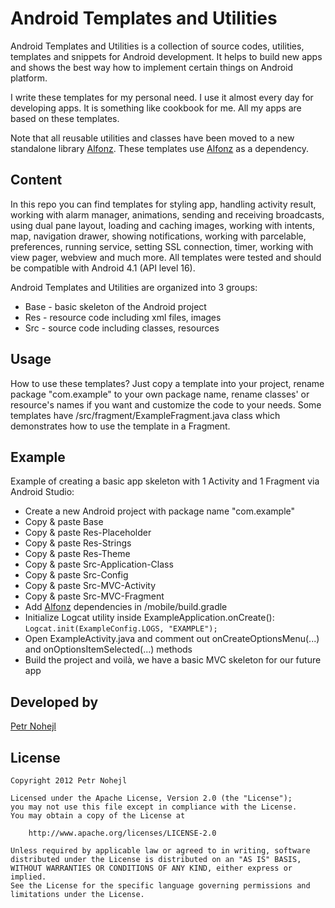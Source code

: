 Android Templates and Utilities
===============================

Android Templates and Utilities is a collection of source codes, utilities, templates and snippets for Android development. It helps to build new apps and shows the best way how to implement certain things on Android platform.

I write these templates for my personal need. I use it almost every day for developing apps. It is something like cookbook for me. All my apps are based on these templates.

Note that all reusable utilities and classes have been moved to a new standalone library [Alfonz](https://github.com/petrnohejl/Alfonz). These templates use [Alfonz](https://github.com/petrnohejl/Alfonz) as a dependency.


Content
-------

In this repo you can find templates for styling app, handling activity result, working with alarm manager, animations, sending and receiving broadcasts, using dual pane layout, loading and caching images, working with intents, map, navigation drawer, showing notifications, working with parcelable, preferences, running service, setting SSL connection, timer, working with view pager, webview and much more. All templates were tested and should be compatible with Android 4.1 (API level 16).

Android Templates and Utilities are organized into 3 groups:

* Base - basic skeleton of the Android project
* Res - resource code including xml files, images
* Src - source code including classes, resources


Usage
-----

How to use these templates? Just copy a template into your project, rename package "com.example" to your own package name, rename classes' or resource's names if you want and customize the code to your needs. Some templates have /src/fragment/ExampleFragment.java class which demonstrates how to use the template in a Fragment.


Example
-------

Example of creating a basic app skeleton with 1 Activity and 1 Fragment via Android Studio:

* Create a new Android project with package name "com.example"
* Copy & paste Base
* Copy & paste Res-Placeholder
* Copy & paste Res-Strings
* Copy & paste Res-Theme
* Copy & paste Src-Application-Class
* Copy & paste Src-Config
* Copy & paste Src-MVC-Activity
* Copy & paste Src-MVC-Fragment
* Add [Alfonz](https://github.com/petrnohejl/Alfonz) dependencies in /mobile/build.gradle
* Initialize Logcat utility inside ExampleApplication.onCreate(): `Logcat.init(ExampleConfig.LOGS, "EXAMPLE");`
* Open ExampleActivity.java and comment out onCreateOptionsMenu(...) and onOptionsItemSelected(...) methods
* Build the project and voilà, we have a basic MVC skeleton for our future app


Developed by
------------

[Petr Nohejl](http://petrnohejl.cz)


License
-------

    Copyright 2012 Petr Nohejl

    Licensed under the Apache License, Version 2.0 (the "License");
    you may not use this file except in compliance with the License.
    You may obtain a copy of the License at

        http://www.apache.org/licenses/LICENSE-2.0

    Unless required by applicable law or agreed to in writing, software
    distributed under the License is distributed on an "AS IS" BASIS,
    WITHOUT WARRANTIES OR CONDITIONS OF ANY KIND, either express or implied.
    See the License for the specific language governing permissions and
    limitations under the License.

